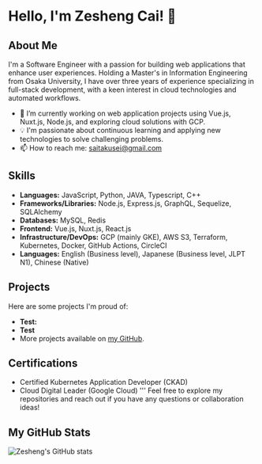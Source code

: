 # Hello, I'm Zesheng Cai! 👋

## About Me
I'm a Software Engineer with a passion for building web applications that enhance user experiences. Holding a Master's in Information Engineering from Osaka University, I have over three years of experience specializing in full-stack development, with a keen interest in cloud technologies and automated workflows.

- 🌱 I’m currently working on web application projects using Vue.js, Nuxt.js, Node.js, and exploring cloud solutions with GCP.
- 💡 I'm passionate about continuous learning and applying new technologies to solve challenging problems.
- 📫 How to reach me: [saitakusei@gmail.com](mailto:saitakusei@gmail.com)

## Skills
- **Languages:** JavaScript, Python, JAVA, Typescript, C++
- **Frameworks/Libraries:** Node.js, Express.js, GraphQL, Sequelize, SQLAlchemy
- **Databases:** MySQL, Redis
- **Frontend:** Vue.js, Nuxt.js, React.js
- **Infrastructure/DevOps:** GCP (mainly GKE), AWS S3, Terraform, Kubernetes, Docker, GitHub Actions, CircleCI
- **Languages:** English (Business level), Japanese (Business level, JLPT N1), Chinese (Native)


## Projects
Here are some projects I'm proud of:

- **Test:** 
- **Test** 
- More projects available on [my GitHub](https://github.com/yourGitHubUsername).

## Certifications
- Certified Kubernetes Application Developer (CKAD)
- Cloud Digital Leader (Google Cloud)
'''
Feel free to explore my repositories and reach out if you have any questions or collaboration ideas!

## My GitHub Stats
![Zesheng's GitHub stats](https://github-readme-stats.vercel.app/api?username=yourGitHubUsername&show_icons=true&theme=radical)
